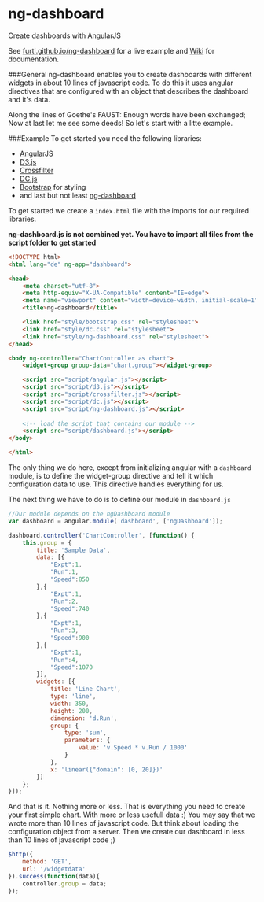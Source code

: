 ng-dashboard
============

Create dashboards with AngularJS

See [furti.github.io/ng-dashboard](http://furti.github.io/ng-dashboard) for a live example and [Wiki](https://github.com/furti/ng-dashboard/wiki)
for documentation.

###General
ng-dashboard enables you to create dashboards with different widgets in about 10 lines of javascript code.
To do this it uses angular directives that are configured with an object that describes the dashboard and it's data.

Along the lines of Goethe's FAUST: Enough words have been exchanged; Now at last let me see some deeds!
So let's start with a litte example.

###Example
To get started you need the following libraries:
* [AngularJS](https://angularjs.org/)
* [D3.js](http://d3js.org/)
* [Crossfilter](http://square.github.io/crossfilter/)
* [DC.js](http://dc-js.github.io/dc.js/)
* [Bootstrap](http://getbootstrap.com) for styling
* and last but not least [ng-dashboard](https://github.com/furti/ng-dashboard)

To get started we create a ```index.html``` file with the imports for our required libraries.

**ng-dashboard.js is not combined yet. You have to import all files from the script folder to get started**

```html
<!DOCTYPE html>
<html lang="de" ng-app="dashboard">

<head>
    <meta charset="utf-8">
    <meta http-equiv="X-UA-Compatible" content="IE=edge">
    <meta name="viewport" content="width=device-width, initial-scale=1">
    <title>ng-dashboard</title>

    <link href="style/bootstrap.css" rel="stylesheet">
    <link href="style/dc.css" rel="stylesheet">
    <link href="style/ng-dashboard.css" rel="stylesheet">
</head>

<body ng-controller="ChartController as chart">
    <widget-group group-data="chart.group"></widget-group>

    <script src="script/angular.js"></script>
    <script src="script/d3.js"></script>
    <script src="script/crossfilter.js"></script>
    <script src="script/dc.js"></script>
    <script src="script/ng-dashboard.js"></script>
    
    <!-- load the script that contains our module -->
    <script src="script/dashboard.js"></script>
</body>

</html>
```

The only thing we do here, except from initializing angular with a ```dashboard``` module, is to define the widget-group directive and
tell it which configuration data to use. This directive handles everything for us.

The next thing we have to do is to define our module in ```dashboard.js```

```javascript
//Our module depends on the ngDashboard module
var dashboard = angular.module('dashboard', ['ngDashboard']);

dashboard.controller('ChartController', [function() {
    this.group = {
        title: 'Sample Data',
        data: [{
            "Expt":1,
            "Run":1,
            "Speed":850
        },{
            "Expt":1,
            "Run":2,
            "Speed":740
        },{
            "Expt":1,
            "Run":3,
            "Speed":900
        },{
            "Expt":1,
            "Run":4,
            "Speed":1070
        }],
        widgets: [{
            title: 'Line Chart',
            type: 'line',
            width: 350,
            height: 200,
            dimension: 'd.Run',
            group: {
                type: 'sum',
                parameters: {
                    value: 'v.Speed * v.Run / 1000'
                }
            },
            x: 'linear({"domain": [0, 20]})'
        }]
    };
}]);
```

And that is it. Nothing more or less. That is everything you need to create your first simple chart. With more or less usefull data :)
You may say that we wrote more than 10 lines of javascript code. But think about loading the configuration object from a server.
Then we create our dashboard in less than 10 lines of javascript code ;)

```javascript
$http({
    method: 'GET',
    url: '/widgetdata'
}).success(function(data){
    controller.group = data;
});
```